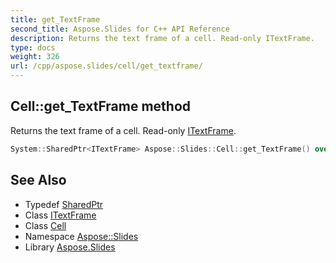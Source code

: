 ```yaml
---
title: get_TextFrame
second_title: Aspose.Slides for C++ API Reference
description: Returns the text frame of a cell. Read-only ITextFrame.
type: docs
weight: 326
url: /cpp/aspose.slides/cell/get_textframe/
---
```

## Cell::get_TextFrame method


Returns the text frame of a cell. Read-only [ITextFrame](../../itextframe/).

```cpp
System::SharedPtr<ITextFrame> Aspose::Slides::Cell::get_TextFrame() override
```

## See Also

* Typedef [SharedPtr](../../../system/sharedptr/)
* Class [ITextFrame](../../itextframe/)
* Class [Cell](../)
* Namespace [Aspose::Slides](../../)
* Library [Aspose.Slides](../../../)

